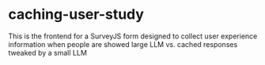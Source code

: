 # caching-user-study
This is the frontend for a SurveyJS form designed to collect user experience information when people are showed large LLM vs. cached responses tweaked by a small LLM
